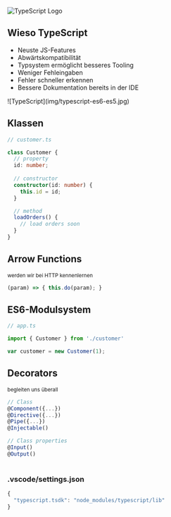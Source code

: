 ![TypeScript Logo](img/logos/typescript-logo.svg) <!-- .element: width="50%" -->




## Wieso TypeScript
<ul class="fragments">
  <li class="fragment">Neuste JS-Features</li>
  <li class="fragment">Abwärtskompatibilität</li>
  <li class="fragment">Typsystem ermöglicht besseres Tooling</li>
  <li class="fragment">Weniger Fehleingaben</li>
  <li class="fragment">Fehler schneller erkennen</li>
  <li class="fragment">Bessere Dokumentation bereits in der IDE</li>
</ul>
![TypeScript](img/typescript-es6-es5.jpg) <!-- .element: width="40%" style="margin-top: -200px; margin-right: -300px;" -->




## Klassen

```typescript
// customer.ts

class Customer {
  // property
  id: number;
  
  // constructor
  constructor(id: number) {
    this.id = id;
  }

  // method
  loadOrders() {
    // load orders soon
  }
}
```




## Arrow Functions
<small>werden wir bei HTTP kennenlernen</small>

```typescript
(param) => { this.do(param); }
```




## ES6-Modulsystem

```typescript
// app.ts

import { Customer } from './customer'

var customer = new Customer(1);
```




## Decorators
<small>begleiten uns überall</small>

```typescript
// Class
@Component({...})
@Directive({...})
@Pipe({...})
@Injectable()

// Class properties
@Input()
@Output()
```




# <i class="fa fa-exclamation-triangle"></i>
### .vscode/settings.json

```js
{
  "typescript.tsdk": "node_modules/typescript/lib"
}
```
